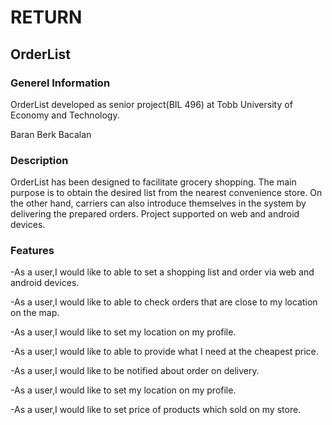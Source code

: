 ﻿# RETURN #

## OrderList

### Generel Information

OrderList developed as senior project(BIL 496) at Tobb University of Economy and Technology.

Baran Berk Bacalan

### Description

OrderList has been designed to facilitate grocery shopping.
The main purpose is to obtain the desired list from the nearest convenience store.
On the other hand, carriers can also introduce themselves in the system by delivering the prepared orders.
Project supported on web and android devices.

### Features

-As a user,I would like to able to set a shopping list and order via web and android devices.

-As a user,I would like to able to check orders that are close to my location on the map.

-As a user,I would like to set my location on my profile.

-As a user,I would like to able to provide what I need at the cheapest price.

-As a user,I would like to be notified about order on delivery.

-As a user,I would like to set my location on my profile.

-As a user,I would like to set price of products which sold on my store.


